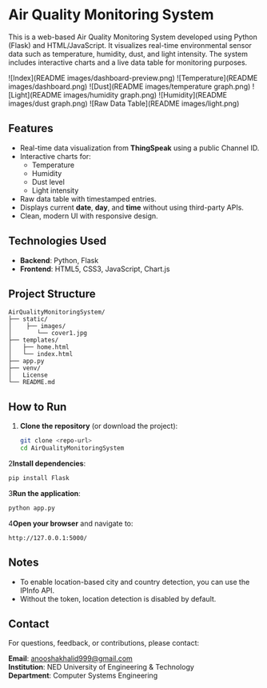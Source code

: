 # Air Quality Monitoring System

This is a web-based Air Quality Monitoring System developed using Python (Flask) and HTML/JavaScript. It visualizes real-time environmental sensor data such as temperature, humidity, dust, and light intensity. The system includes interactive charts and a live data table for monitoring purposes.

![Index](README images/dashboard-preview.png)
![Temperature](README images/dashboard.png)
![Dust](README images/temperature graph.png)
![Light](README images/humidity graph.png)
![Humidity](README images/dust graph.png)
![Raw Data Table](README images/light.png)




## Features

- Real-time data visualization from **ThingSpeak** using a public Channel ID.
- Interactive charts for:
  - Temperature
  - Humidity
  - Dust level
  - Light intensity
- Raw data table with timestamped entries.
- Displays current **date**, **day**, and **time** without using third-party APIs.
- Clean, modern UI with responsive design.


## Technologies Used

- **Backend**: Python, Flask
- **Frontend**: HTML5, CSS3, JavaScript, Chart.js


## Project Structure

```
AirQualityMonitoringSystem/
├── static/
│    ├── images/
│       └── cover1.jpg
├── templates/
│   ├── home.html
│   └── index.html
├── app.py
├── venv/
│   License
└── README.md
```


## How to Run

1. **Clone the repository** (or download the project):
   ```bash
   git clone <repo-url>
   cd AirQualityMonitoringSystem
   ```

2**Install dependencies**:
   ```bash
   pip install Flask
   ```

3**Run the application**:
   ```bash
   python app.py
   ```

4**Open your browser** and navigate to:
   ```
   http://127.0.0.1:5000/
   ```


## Notes

- To enable location-based city and country detection, you can use the IPInfo API.
- Without the token, location detection is disabled by default.


## Contact

For questions, feedback, or contributions, please contact:

**Email**: anooshakhalid999@gmail.com  
**Institution**: NED University of Engineering & Technology  
**Department**: Computer Systems Engineering
